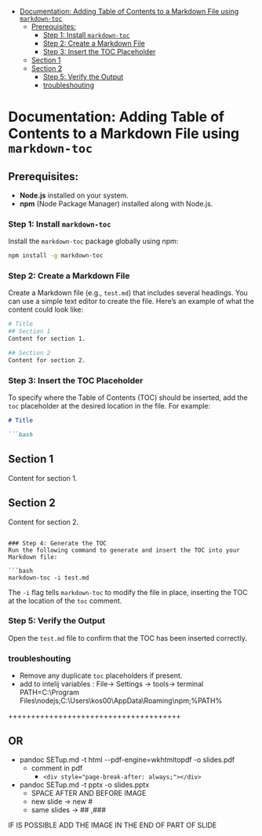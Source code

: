 

<!-- toc -->

- [Documentation: Adding Table of Contents to a Markdown File using `markdown-toc`](#documentation-adding-table-of-contents-to-a-markdown-file-using-markdown-toc)
  * [Prerequisites:](#prerequisites)
    + [Step 1: Install `markdown-toc`](#step-1-install-markdown-toc)
    + [Step 2: Create a Markdown File](#step-2-create-a-markdown-file)
    + [Step 3: Insert the TOC Placeholder](#step-3-insert-the-toc-placeholder)
  * [Section 1](#section-1)
  * [Section 2](#section-2)
    + [Step 5: Verify the Output](#step-5-verify-the-output)
    + [troubleshouting](#troubleshouting)

<!-- tocstop -->

# Documentation: Adding Table of Contents to a Markdown File using `markdown-toc`

## Prerequisites:
- **Node.js** installed on your system.
- **npm** (Node Package Manager) installed along with Node.js.

### Step 1: Install `markdown-toc`
Install the `markdown-toc` package globally using npm:

```bash
npm install -g markdown-toc
```

### Step 2: Create a Markdown File
Create a Markdown file (e.g., `test.md`) that includes several headings. You can use a simple text editor to create the file. Here’s an example of what the content could look like:

```bash
# Title
## Section 1
Content for section 1.

## Section 2
Content for section 2.
```

### Step 3: Insert the TOC Placeholder
To specify where the Table of Contents (TOC) should be inserted, add the `toc` placeholder at the desired location in the file. For example:

```md
# Title

```bash
```
## Section 1
Content for section 1.

## Section 2
Content for section 2.
```

### Step 4: Generate the TOC
Run the following command to generate and insert the TOC into your Markdown file:

```bash
markdown-toc -i test.md
```

The `-i` flag tells `markdown-toc` to modify the file in place, inserting the TOC at the location of the `toc` comment.

### Step 5: Verify the Output
Open the `test.md` file to confirm that the TOC has been inserted correctly.

### troubleshouting
* Remove any duplicate `toc` placeholders if present.
* add to  intelij variables :   File-> Settings -> tools-> terminal PATH=C:\Program Files\nodejs\;C:\Users\kos00\AppData\Roaming\npm;%PATH%




++++++++++++++++++++++++++++++++++++++
## OR
* pandoc SETup.md -t html --pdf-engine=wkhtmltopdf -o slides.pdf
  - comment in pdf 
    -   ` <div style="page-break-after: always;"></div> `
* pandoc SETup.md -t pptx -o slides.pptx
   - SPACE AFTER AND BEFORE IMAGE
   - new slide -> new  # 
   - same slides ->  ## ,### 

IF IS POSSIBLE ADD THE IMAGE IN THE END OF PART OF SLIDE
